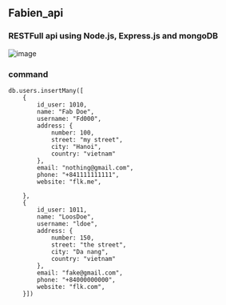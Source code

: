 ## Fabien_api
### RESTFull api using Node.js, Express.js and mongoDB

![image](https://user-images.githubusercontent.com/38925672/197445009-67e18dbe-e0e4-443a-ac3f-ad2d1e7d1922.png)

### command
    db.users.insertMany([
        {
            id_user: 1010, 
            name: "Fab Doe", 
            username: "Fd000", 
            address: {
                number: 100, 
                street: "my street", 
                city: "Hanoi", 
                country: "vietnam"
            }, 
            email: "nothing@gmail.com",  
            phone: "+841111111111", 
            website: "flk.me",

        },
        {
            id_user: 1011, 
            name: "LoosDoe", 
            username: "ldoe", 
            address: {
                number: 150, 
                street: "the street", 
                city: "Da nang", 
                country: "vietnam"
            }, 
            email: "fake@gmail.com",
            phone: "+84000000000", 
            website: "flk.com",
        }])